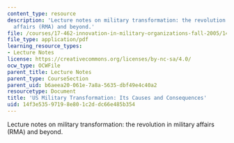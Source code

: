 ```yaml
---
content_type: resource
description: 'Lecture notes on military transformation: the revolution in military
  affairs (RMA) and beyond.'
file: /courses/17-462-innovation-in-military-organizations-fall-2005/14f3e53597198e801c2ddc66e485b354_lec10.pdf
file_type: application/pdf
learning_resource_types:
- Lecture Notes
license: https://creativecommons.org/licenses/by-nc-sa/4.0/
ocw_type: OCWFile
parent_title: Lecture Notes
parent_type: CourseSection
parent_uid: b6aeea20-061e-7a8a-5635-dbf49e4c40a2
resourcetype: Document
title: 'US Military Transformation: Its Causes and Consequences'
uid: 14f3e535-9719-8e80-1c2d-dc66e485b354
---
```

Lecture notes on military transformation: the revolution in military affairs (RMA) and beyond.